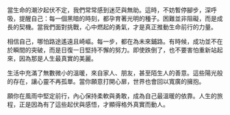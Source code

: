 當生命的潮汐起伏不定，我們常常感到迷茫與無助。這時，不妨暫停腳步，深呼吸，提醒自己：每一個黑暗的時刻，都孕育著光明的種子。困難並非阻礙，而是成長的契機。當我們面對挑戰，心中燃起的勇氣，才是真正推動生命前行的力量。

相信自己，哪怕路途遙遠且崎嶇。每一步，都在為未來鋪路。有時候，成功並不在於瞬間的突破，而是日復一日堅持不懈的努力。即使跌倒了，也不要害怕重新站起來，因為那是人生最真實的美麗。

生活中充滿了無數微小的溫暖，來自家人、朋友，甚至陌生人的善意。這些陽光般的存在，讓心靈不再孤單。當你願意打開心扉，世界也會回以寬廣的擁抱。

願你在風雨中堅定前行，內心保持柔軟與勇敢，成為自己最溫暖的依靠。人生的旅程，正是因為有了這些起伏與感悟，才顯得格外真實而動人。